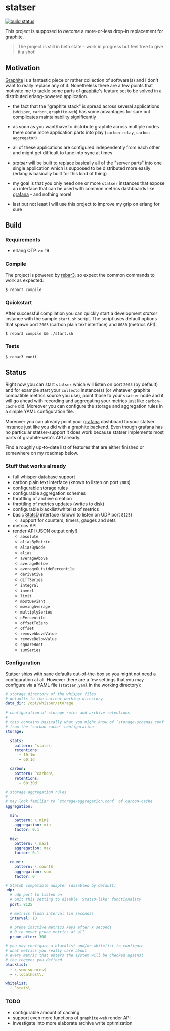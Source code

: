 
# statser

[![build status](https://api.travis-ci.org/kongo2002/statser.svg)][travis]

This project is supposed to *become* a more-or-less drop-in replacement for
[graphite][graphite].

> The project is still in beta state - work in progress but feel free to
> give it a shot!


## Motivation

[Graphite][graphite] is a fantastic piece or rather collection of software(s)
and I don't want to really replace any of it. Nonetheless there are a few points
that motivate me to tackle some parts of [graphite][graphite]'s feature set to
be solved in a distributed erlang-powered application.

- the fact that the "graphite stack" is spread across several applications
  (`whisper`, `carbon`, `graphite-web`) has some advantages for sure but
  complicates maintainability significantly

- as soon as you want/have to distribute graphite across multiple nodes there
  come more application parts into play (`carbon-relay`, `carbon-aggregator`)

- all of these applications are configured independently from each other and
  might get difficult to tune into sync at times

- *statser* will be built to replace basically all of the "server parts" into
  one single application which is supposed to be distributed more easily (erlang
  is basically built for this kind of thing)

- my goal is that you only need one or more `statser` instances that expose an
  interface that can be used with common metrics dashboards like
  [grafana][grafana] - and nothing more!

- last but not least I will use this project to improve my grip on erlang for
  sure


## Build

### Requirements

* erlang OTP >= 19


### Compile

The project is powered by [rebar3][rebar3], so expect the common commands to
work as expected:

    $ rebar3 compile


### Quickstart

After successful compilation you can quickly start a development *statser*
instance with the sample `start.sh` script. The script uses default options that
spawn port `2003` (carbon plain text interface) and `8080` (metrics API):

    $ rebar3 compile && ./start.sh


### Tests

    $ rebar3 eunit


## Status

Right now you can start `statser` which will listen on port `2003` (by default)
and for example start your `collectd` instance(s) (or whatever graphite
compatible metrics source you use), point those to your `statser` node and it
will go ahead with recording and aggregating your metrics just like
`carbon-cache` did. Moreover you can configure the storage and aggregation rules
in a simple YAML configuration file.

Moreover you can already point your [grafana][grafana] dashboard to your statser
instance just like you did with a graphite backend. Even though
[grafana][grafana] has no particular statser-support it does work because
statser implements most parts of graphite-web's API already.

Find a roughly up-to-date list of features that are either finished or somewhere
on my roadmap below.


### Stuff that works already

* full whisper database support
* carbon plain text interface (known to listen on port `2003`)
* configurable storage rules
* configurable aggregation schemes
* throttling of archive creation
* throttling of metrics updates (writes to disk)
* configurable blacklist/whitelist of metrics
* basic [StatsD][statsd] interface (known to listen on UDP port `8125`)
    - support for counters, timers, gauges and sets
* metrics API
* render API (JSON output only!)
    - `absolute`
    - `aliasByMetric`
    - `aliasByNode`
    - `alias`
    - `averageAbove`
    - `averageBelow`
    - `averageOutsidePercentile`
    - `derivative`
    - `diffSeries`
    - `integral`
    - `invert`
    - `limit`
    - `mostDeviant`
    - `movingAverage`
    - `multiplySeries`
    - `nPercentile`
    - `offsetToZero`
    - `offset`
    - `removeAboveValue`
    - `removeBelowValue`
    - `squareRoot`
    - `sumSeries`


### Configuration

Statser ships with sane defaults out-of-the-box so you might not need a
configuration at all. However there are a few settings that you may configure
via a YAML file (`statser.yaml` in the working directory):

```yaml
# storage directory of the whisper files
# defaults to the current working directory
data_dir: /opt/whisper/storage

# configuration of storage rules and archive retentions
#
# this contains basically what you might know of `storage-schemas.conf`
# from the 'carbon-cache' configuration
storage:

  stats:
    pattern: ^stats\.
    retentions:
      - 10:1m
      - 60:1d

  carbon:
    pattern: ^carbon\.
    retentions:
      - 60:30d

# storage aggregation rules
#
# may look familiar to `storage-aggregation.conf` of carbon-cache
aggregation:

  min:
    pattern: \.min$
    aggregation: min
    factor: 0.1

  max:
    pattern: \.max$
    aggregation: max
    factor: 0.1

  count:
    pattern: \.count$
    aggregation: sum
    factor: 0

# StatsD compatible adapter (disabled by default)
udp:
  # udp port to listen on
  # omit this setting to disable 'StatsD-like' functionality
  port: 8125

  # metrics flush interval (in seconds)
  interval: 10

  # prune inactive metrics keys after x seconds
  # 0 to never prune metrics at all
  prune_after: 300

# you may configure a blacklist and/or whitelist to configure
# what metrics you really care about
# every metric that enters the system will be checked against
# the regexes you defined
blacklist:
  - \.sum_squares$
  - \.localhost\.

whitelist:
  - ^stats\.
```


### TODO

* configurable amount of caching
* support even more functions of `graphite-web` render API
* investigate into more elaborate archive write optimization


[rebar3]: https://www.rebar3.org/
[graphite]: https://graphiteapp.org/
[grafana]: https://grafana.com/
[travis]: https://travis-ci.org/kongo2002/statser/
[statsd]: https://github.com/etsy/statsd/
